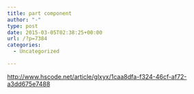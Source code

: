 ```yaml
---
title: part component
author: "-"
type: post
date: 2015-03-05T02:38:25+00:00
url: /?p=7384
categories:
  - Uncategorized

---
```

http://www.hscode.net/article/glxyx/1caa8dfa-f324-46cf-af72-a3dd675e7488